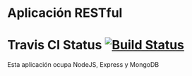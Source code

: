 # Aplicación RESTful 

# Travis CI Status [![Build Status](https://travis-ci.org/maliaga/api-rest-node-express-mongo.svg)](https://travis-ci.org/maliaga/api-rest-node-express-mongo)


Esta aplicación ocupa NodeJS, Express y MongoDB